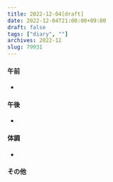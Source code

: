 ```yaml
---
title: 2022-12-04[draft]
date: 2022-12-04T21:00:00+09:00
draft: false
tags: ["diary", ""]
archives: 2022-12
slug: 79931
---
```

#### 午前
- 
#### 午後
- 
#### 体調
- 
#### その他